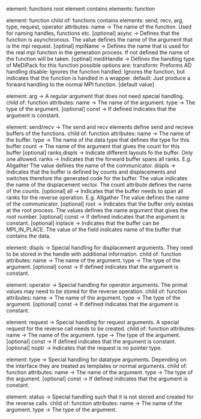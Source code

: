 element: functions
  root element
	contains elements: function

element: function
	child of: functions
	contains elements: send, recv, arg, type, request, operator
	attributes:            name -> The name of the function. Used for naming handles, functions etc.
	           [optional] async -> Defines that the function is asynchronous. The value defines the name of the
						                     argument that is the mpi request.
            [optinal] mpiName -> Defines the name that is used for the real mpi function in the generation process. If not defined the name of the function will be taken.
         [optinal] mediHandle -> Defines the handling type of MeDiPack for this function possible options are:
                                    transform: Preforms AD handling
                                      disable: Ignores the function
                                      handled: Ignores the function, but indicates that the function is handled in a wrapper.
                                      default: Just produce a forward handling to the normal MPI function. [default value]


element: arg
  -> A regular argument that does not need special handling.
	child of: function
	attributes:             name -> The name of the argument.
	                        type -> The type of the argument.
						  [optional] const -> If defined indicates that the argument is constant.

element: send/recv
  -> The send and recv elements define send and recieve buffers of the functions.
	child of: function
	attributes:                    name -> The name of the buffer.
	                               type -> The name of the data type that defines the type for this buffer
                                count -> The name of the argument that gives the count for this buffer
              [optional] ranks,displs -> Indicate different layouts fo the buffer. Only one allowed.
                                  ranks -> Indicates that the forward buffer spans all ranks. E.g. Allgather
                                           The value defines the name of the communicator.
                                 displs -> Indicates that the buffer is defined by counts and displacements and switches
                                           therefore the generated code for the buffer.
                                           The value indicates the name of the displacement vector. The count attribute defines
                                           the name of the counts.
                       [optional] all -> Indicates that the buffer needs to span all ranks for the reverse operation. E.g. Allgather
                                         The value defines the name of the communicator.
                      [optional] root -> Indicates that the buffer only existas at the root process. The values defines the name
                                         argument that gives the root number.
							       [optional] const -> If defined indicates that the argument is constant.
                   [optional] inplace -> Indicates that the buffer can be MPI_IN_PLACE. The value of the field indicates
                                         name of the buffer that contains the data.

element: displs
  -> Special handling for displacement arguments. They need to be stored in the handle with additional information.
	child of: function
	attributes:             name -> The name of the argument.
	                        type -> The type of the argument.
						  [optional] const -> If defined indicates that the argument is constant.

element: operator
  -> Special handling for operator arguments. The primal values may need to be stored for the reverse operation.
	child of: function
	attributes:             name -> The name of the argument.
	                        type -> The type of the argument.
						  [optional] const -> If defined indicates that the argument is constant.

element: request
  -> Special handling for request arguments. A special request for the reverse call needs to be created.
	child of: function
	attributes:             name -> The name of the argument.
	                        type -> The type of the argument.
              [optional] const -> If defined indicates that the argument is constant.
              [optional] noptr -> Indicates that the request is no pointer type.

element: type
  -> Special handling for datatype arguments. Depending on the interface they are treated as templates or normal arguments.
	child of: function
	attributes:             name -> The name of the argument.
	                        type -> The type of the argument.
						  [optional] const -> If defined indicates that the argument is constant.

element: status
  -> Special handling such that it is not stored and created for the reverse calls.
	child of: function
	attributes:             name -> The name of the argument.
	                        type -> The type of the argument.
